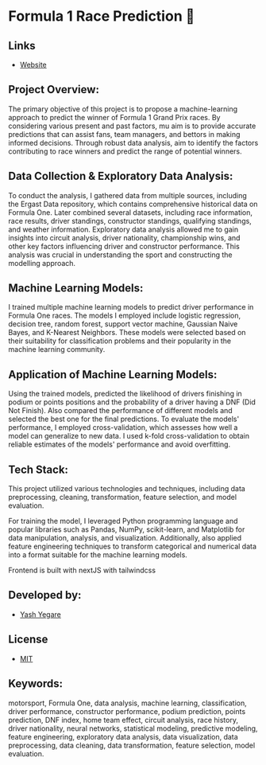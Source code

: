 # Formula 1 Race Prediction 🏁

## Links

- [Website](https://nextjs-app-yashyegare.vercel.app/)

## Project Overview:

The primary objective of this project is to propose a machine-learning approach to predict the winner of Formula 1 Grand Prix races. By considering various present and past factors, mu aim is to provide accurate predictions that can assist fans, team managers, and bettors in making informed decisions. Through robust data analysis, aim to identify the factors contributing to race winners and predict the range of potential winners.

## Data Collection & Exploratory Data Analysis:

To conduct the analysis, I gathered data from multiple sources, including the Ergast Data repository, which contains comprehensive historical data on Formula One. Later combined several datasets, including race information, race results, driver standings, constructor standings, qualifying standings, and weather information. Exploratory data analysis allowed me to gain insights into circuit analysis, driver nationality, championship wins, and other key factors influencing driver and constructor performance. This analysis was crucial in understanding the sport and constructing the modelling approach.

## Machine Learning Models:

I trained multiple machine learning models to predict driver performance in Formula One races. The models I employed include logistic regression, decision tree, random forest, support vector machine, Gaussian Naive Bayes, and K-Nearest Neighbors. These models were selected based on their suitability for classification problems and their popularity in the machine learning community.

## Application of Machine Learning Models:

Using the trained models, predicted the likelihood of drivers finishing in podium or points positions and the probability of a driver having a DNF (Did Not Finish). Also compared the performance of different models and selected the best one for the final predictions. To evaluate the models' performance, I employed cross-validation, which assesses how well a model can generalize to new data. I used k-fold cross-validation to obtain reliable estimates of the models' performance and avoid overfitting.

## Tech Stack:

This project utilized various technologies and techniques, including data preprocessing, cleaning, transformation, feature selection, and model evaluation.

For training the model, I leveraged Python programming language and popular libraries such as Pandas, NumPy, scikit-learn, and Matplotlib for data manipulation, analysis, and visualization. Additionally, also applied feature engineering techniques to transform categorical and numerical data into a format suitable for the machine learning models.

Frontend is built with nextJS with tailwindcss

## Developed by:

- [Yash Yegare]()

## License

- [MIT]()

## Keywords:

motorsport, Formula One, data analysis, machine learning, classification, driver performance, constructor performance, podium prediction, points prediction, DNF index, home team effect, circuit analysis, race history, driver nationality, neural networks, statistical modeling, predictive modeling, feature engineering, exploratory data analysis, data visualization, data preprocessing, data cleaning, data transformation, feature selection, model evaluation.
